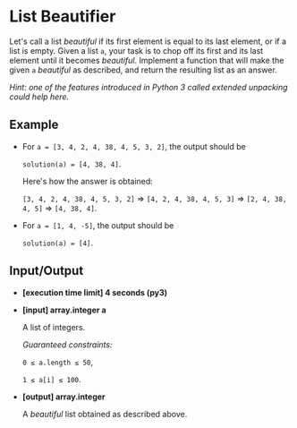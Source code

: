 # List Beautifier

Let's call a list *beautiful* if its first element is equal to its last element, or if a list is empty. Given a list `a`, your task is to chop off its first and its last element until it becomes *beautiful*. Implement a function that will make the given `a` *beautiful* as described, and return the resulting list as an answer.

*Hint: one of the features introduced in Python 3 called extended unpacking could help here.*

## Example

- For `a = [3, 4, 2, 4, 38, 4, 5, 3, 2]`, the output should be

    `solution(a) = [4, 38, 4]`.

    Here's how the answer is obtained:
    
    `[3, 4, 2, 4, 38, 4, 5, 3, 2]` => `[4, 2, 4, 38, 4, 5, 3]` => `[2, 4, 38, 4, 5]` => `[4, 38, 4]`.

- For `a = [1, 4, -5]`, the output should be

    `solution(a) = [4]`.

## Input/Output

- **[execution time limit] 4 seconds (py3)**

- **[input] array.integer a**

	A list of integers.

	*Guaranteed constraints:*

	`0 ≤ a.length ≤ 50`,

	`1 ≤ a[i] ≤ 100`.

- **[output] array.integer**

	A *beautiful* list obtained as described above.
